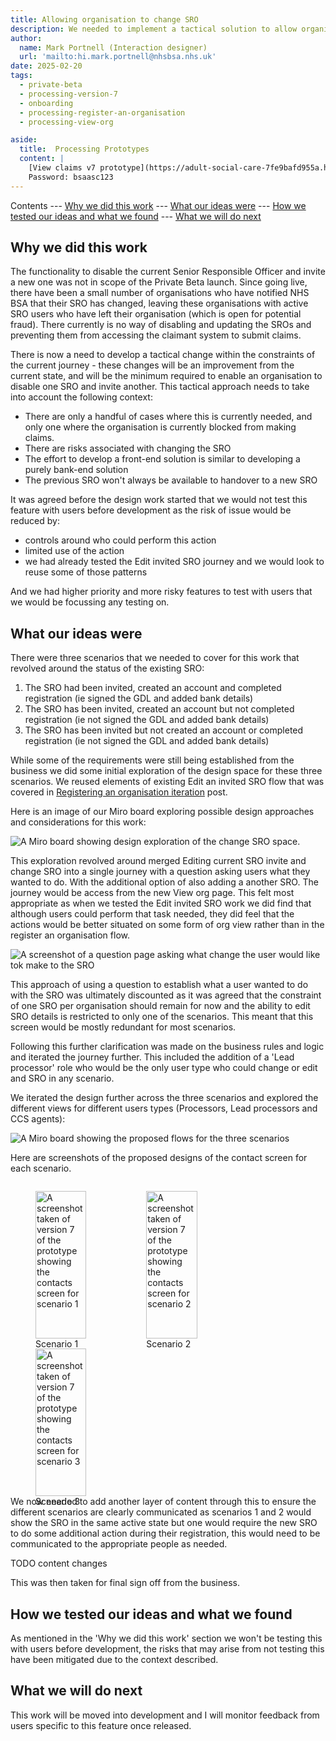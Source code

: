 ```yaml
---
title: Allowing organisation to change SRO
description: We needed to implement a tactical solution to allow organisation to change SRO due to a handful of issues in the live service.
author:
  name: Mark Portnell (Interaction designer)
  url: 'mailto:hi.mark.portnell@nhsbsa.nhs.uk'
date: 2025-02-20
tags:
  - private-beta
  - processing-version-7
  - onboarding
  - processing-register-an-organisation
  - processing-view-org

aside:
  title:  Processing Prototypes
  content: |
    [View claims v7 prototype](https://adult-social-care-7fe9bafd955a.herokuapp.com/processing/prototypes/design/v7/) 
    Password: bsaasc123
---
```


Contents
--- [Why we did this work](#why-we-did-this-work)
--- [What our ideas were](#what-our-ideas-were)
--- [How we tested our ideas and what we found](#how-we-tested-our-ideas-and-what-we-found)
--- [What we will do next](#what-we-will-do-next)

## Why we did this work

The functionality to disable the current Senior Responsible Officer and invite a new one was not in scope of the Private Beta launch. Since going live, there have been a small number of organisations who have notified NHS BSA that their SRO has changed, leaving these organisations with active SRO users who have left their organisation (which is open for potential fraud). There currently is no way of disabling and updating the SROs and preventing them from accessing the claimant system to submit claims.

There is now a need to develop a tactical change within the constraints of the current journey - these changes will be an improvement from the current state, and will be the minimum required to enable an organisation to disable one SRO and invite another. This tactical approach needs to take into account the following context:
- There are only a handful of cases where this is currently needed, and only one where the organisation is currently blocked from making claims.
- There are risks associated with changing the SRO
- The effort to develop a front-end solution is similar to developing a purely bank-end solution
- The previous SRO won't always be available to handover to a new SRO

It was agreed before the design work started that we would not test this feature with users before development as the risk of issue would be reduced by:
- controls around who could perform this action
- limited use of the action
- we had already tested the Edit invited SRO journey and we would look to reuse some of those patterns

And we had higher priority and more risky features to test with users that we would be focussing any testing on.

## What our ideas were
There were three scenarios that we needed to cover for this work that revolved around the status of the existing SRO:
1. The SRO had been invited, created an account and completed registration (ie signed the GDL and added bank details)
2. The SRO has been invited, created an account but not completed registration (ie not signed the GDL and added bank details)
3. The SRO has been invited but not created an account or completed registration (ie not signed the GDL and added bank details)

While some of the requirements were still being established from the business we did some initial exploration of the design space for these three scenarios. We reused elements of existing Edit an invited SRO flow that was covered in [Registering an organisation iteration](../registering-a-org-iteration) post.

Here is an image of our Miro board exploring possible design approaches and considerations for this work:

![A Miro board showing design exploration of the change SRO space.](exploration.jpg "Design exploration Miro board")

This exploration revolved around merged Editing current SRO invite and change SRO into a single journey with a question asking users what they wanted to do. With the additional option of also adding a another SRO. The journey would be access from the new View org page. This felt most appropriate as when we tested the Edit invited SRO work we did find that although users could perform that task needed, they did feel that the actions would be better situated on some form of org view rather than in the register an organisation flow. 

![A screenshot of a question page asking what change the user would like tok make to the SRO](change-sro-question.jpg "What change would you like to make to the SRO question page.")

This approach of using a question to establish what a user wanted to do with the SRO was ultimately discounted as it was agreed that the constraint of one SRO per organisation should remain for now and the ability to edit SRO details is restricted to only one of the scenarios. This meant that this screen would be mostly redundant for most scenarios.

Following this further clarification was made on the business rules and logic and iterated the journey further. This included the addition of a 'Lead processor' role who would be the only user type who could change or edit and SRO in any scenario.

We iterated the design further across the three scenarios and explored the different views for different users types (Processors, Lead processors and CCS agents):

![A Miro board showing the proposed flows for the three scenarios](change-sro-journeys.jpg "Proposed design flows Miro board")


Here are screenshots of the proposed designs of the contact screen for each scenario. 
<div style="display: flex; flex-wrap: wrap; gap: 1rem;">
  <div style="flex: 1; max-width: 32%;">
  <figure>
    <img src="scenario-1.png" alt="A screenshot taken of version 7 of the prototype showing the contacts screen for scenario 1" style="width: 100%; height: auto;">
    <figcaption>Scenario 1</figcaption>
  </figure>
  </div>
  <div style="flex: 1; max-width: 32%;">
  <figure>
    <img src="scenario-2.png" alt="A screenshot taken of version 7 of the prototype showing the contacts screen for scenario 2" style="width: 100%; height: auto;">
    <figcaption>Scenario 2</figcaption>
  </figure>
  </div>
  <div style="flex: 1; max-width: 32%;">
  <figure>
    <img src="scenario-3.png" alt="A screenshot taken of version 7 of the prototype showing the contacts screen for scenario 3" style="width: 100%; height: auto;">
    <figcaption>Scenario 3</figcaption>
  </figure>
  </div>
</div>

We now needed to add another layer of content through this to ensure the different scenarios are clearly communicated as scenarios 1 and 2 would show the SRO in the same active state but one would require the new SRO to do some additional action during their registration, this would need to be communicated to the appropriate people as needed.

TODO content changes

This was then taken for final sign off from the business. 

## How we tested our ideas and what we found
As mentioned in the 'Why we did this work' section we won't be testing this with users before development, the risks that may arise from not testing this have been mitigated due to the context described. 

## What we will do next
This work will be moved into development and I will monitor feedback from users specific to this feature once released. 